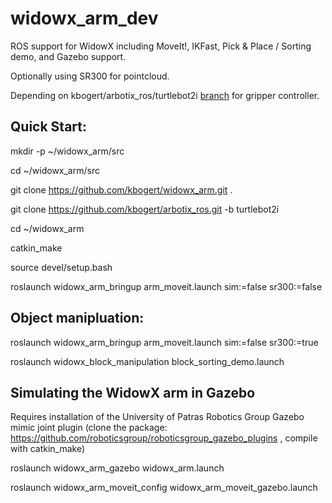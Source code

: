 # widowx_arm_dev

ROS support for WidowX including MoveIt!, IKFast, Pick & Place / Sorting demo, and Gazebo support.

Optionally using SR300 for pointcloud.

Depending on kbogert/arbotix_ros/turtlebot2i [branch](https://github.com/kbogert/arbotix_ros/tree/turtlebot2i) for gripper controller.

## Quick Start:

mkdir -p ~/widowx_arm/src

cd ~/widowx_arm/src

git clone https://github.com/kbogert/widowx_arm.git .

git clone https://github.com/kbogert/arbotix_ros.git -b turtlebot2i

cd ~/widowx_arm

catkin_make

source devel/setup.bash

roslaunch widowx_arm_bringup arm_moveit.launch sim:=false sr300:=false

## Object manipluation:

roslaunch widowx_arm_bringup arm_moveit.launch sim:=false sr300:=true

roslaunch widowx_block_manipulation block_sorting_demo.launch

## Simulating the WidowX arm in Gazebo

Requires installation of the University of Patras Robotics Group Gazebo mimic joint plugin (clone the package: https://github.com/roboticsgroup/roboticsgroup_gazebo_plugins , compile with catkin_make)

roslaunch widowx_arm_gazebo widowx_arm.launch

roslaunch widowx_arm_moveit_config widowx_arm_moveit_gazebo.launch

